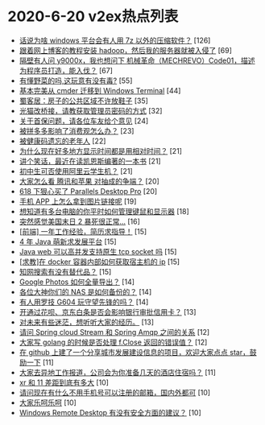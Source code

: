 # 2020-6-20 v2ex热点列表

+ [话说为啥 windows 平台会有人用 7z 以外的压缩软件？](https://www.v2ex.com/t/683281#reply126) [126]
+ [跟着网上博客的教程安装 hadoop，然后我的服务器就被入侵了](https://www.v2ex.com/t/683249#reply69) [69]
+ [隔壁有人问 y9000x，我也想问下 机械革命（MECHREVO）Code01，描述为程序员打造，能入伐？](https://www.v2ex.com/t/683236#reply67) [67]
+ [有懂野菜的吗,这玩意有没有毒?](https://www.v2ex.com/t/683280#reply55) [55]
+ [基本完美从 cmder 迁移到 Windows Terminal](https://www.v2ex.com/t/683259#reply44) [44]
+ [蜀客居：房子的公共区域不许放鞋子](https://www.v2ex.com/t/683268#reply35) [35]
+ [光猫改桥接，请教获取管理员密码的方式](https://www.v2ex.com/t/683252#reply32) [32]
+ [关于首保问题，请各位车友给个意见](https://www.v2ex.com/t/683254#reply24) [24]
+ [被拼多多影响了消费观怎么办？](https://www.v2ex.com/t/683364#reply23) [23]
+ [被健康码遗忘的老年人](https://www.v2ex.com/t/683357#reply22) [22]
+ [为什么现在好多地方显示时间都是用相对时间？](https://www.v2ex.com/t/683271#reply21) [21]
+ [讲个笑话，最近在读凯恩斯编著的一本书](https://www.v2ex.com/t/683273#reply21) [21]
+ [初中生可否使用阿里云学生机？](https://www.v2ex.com/t/683355#reply21) [21]
+ [大家怎么看 腾讯和苹果 对抽成的争端？](https://www.v2ex.com/t/683282#reply20) [20]
+ [618 下狠心买了 Parallels Desktop Pro](https://www.v2ex.com/t/683240#reply20) [20]
+ [手机 APP 上怎么拿到图片链接呢](https://www.v2ex.com/t/683293#reply19) [19]
+ [想知道有多台电脑的你平时如何管理键鼠和显示器](https://www.v2ex.com/t/683315#reply18) [18]
+ [突然感觉美国末日 2 暴死很正常...](https://www.v2ex.com/t/683338#reply16) [16]
+ [[前端] 一年工作经验，简历求指导！](https://www.v2ex.com/t/683274#reply15) [15]
+ [4 年 Java 萌新求发展平台](https://www.v2ex.com/t/683327#reply15) [15]
+ [Java web 可以高并发支持原生 tcp socket 吗](https://www.v2ex.com/t/683232#reply15) [15]
+ [[求教]在 docker 容器内部如何获取宿主机的 ip](https://www.v2ex.com/t/683242#reply15) [15]
+ [知网搜索有没有替代品？](https://www.v2ex.com/t/683251#reply15) [15]
+ [Google Photos 如何全量导出？](https://www.v2ex.com/t/683325#reply14) [14]
+ [各位大神你们的 NAS 是如何备份的？](https://www.v2ex.com/t/683332#reply14) [14]
+ [有人用罗技 G604 玩守望先锋的吗？](https://www.v2ex.com/t/683248#reply14) [14]
+ [开通过花呗、京东白条是否会影响银行审批信用卡？](https://www.v2ex.com/t/683366#reply13) [13]
+ [对未来有些迷茫，想听听大家的经历。](https://www.v2ex.com/t/683239#reply13) [13]
+ [请问 Spring cloud Stream 和 Spring Amqp 之间的关系](https://www.v2ex.com/t/683299#reply12) [12]
+ [大家写 golang 的时候是否处理 f.Close 返回的错误值？](https://www.v2ex.com/t/683301#reply12) [12]
+ [在 github 上建了一个分享城市发展建设信息的项目，欢迎大家点点 star，鼓励一下](https://www.v2ex.com/t/683294#reply11) [11]
+ [大家去异地工作报道，公司会为你准备几天的酒店住宿吗？](https://www.v2ex.com/t/683309#reply11) [11]
+ [xr 和 11 差距到底有多大](https://www.v2ex.com/t/683289#reply10) [10]
+ [请问现在有什么不用手机号可以注册的邮箱，国内外都可](https://www.v2ex.com/t/683308#reply10) [10]
+ [大家乐呵乐呵](https://www.v2ex.com/t/683344#reply10) [10]
+ [Windows Remote Desktop 有没有安全方面的建议？](https://www.v2ex.com/t/683348#reply10) [10]
